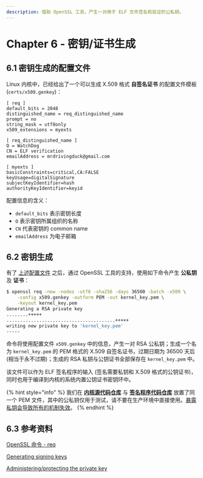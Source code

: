 ```yaml
---
description: 借助 OpenSSL 工具，产生一对用于 ELF 文件签名和验证的公私钥。
---
```


# Chapter 6 - 密钥/证书生成

## 6.1 密钥生成的配置文件

Linux 内核中，已经给出了一个可以生成 X.509 格式 **自签名证书** 的配置文件模板 \(`certs/x509.genkey`\)：

```text
[ req ]
default_bits = 2048
distinguished_name = req_distinguished_name
prompt = no
string_mask = utf8only
x509_extensions = myexts

[ req_distinguished_name ]
O = WatchDog
CN = ELF verification
emailAddress = mrdrivingduck@gmail.com

[ myexts ]
basicConstraints=critical,CA:FALSE
keyUsage=digitalSignature
subjectKeyIdentifier=hash
authorityKeyIdentifier=keyid
```

配置信息的含义：

* `default_bits` 表示密钥长度
* `O` 表示密钥所属组织的名称
* `CN` 代表密钥的 common name
* `emailAddress` 为电子邮箱

## 6.2 密钥生成

有了 [上述配置文件](chapter-6-key-generation.md#61-mi-yao-sheng-cheng-de-pei-zhi-wen-jian) 之后，通过 OpenSSL 工具的支持，使用如下命令产生 **公私钥** 及 **证书**：

```bash
$ openssl req -new -nodes -utf8 -sha256 -days 36500 -batch -x509 \
    -config x509.genkey -outform PEM -out kernel_key.pem \
    -keyout kernel_key.pem
Generating a RSA private key
........+++++
........................................+++++
writing new private key to 'kernel_key.pem'
-----
```

命令将使用配置文件 `x509.genkey` 中的信息，产生一对 RSA 公私钥；生成一个名为 `kernel_key.pem` 的 PEM 格式的 X.509 自签名证书，过期日期为 36500 天后 \(相当于永不过期\)；生成的 RSA 私钥与公钥证书全部保存在 `kernel_key.pem` 中。

该文件可以作为 ELF 签名程序的输入 \(签名需要私钥和 X.509 格式的公钥证书\)，同时也用于编译到内核的系统内置公钥证书密钥环中。

{% hint style="info" %}
我们在 [**内核源代码仓库**](https://github.com/mrdrivingduck/linux-kernel-elf-sig-verify) 与 [**签名程序代码仓库**](https://github.com/mrdrivingduck/linux-elf-binary-signer) 放置了同一个 PEM 文件，其中的公私钥仅用于测试，请不要在生产环境中直接使用。[暴露私钥会导致所有的机制失效](https://www.kernel.org/doc/html/v4.15/admin-guide/module-signing.html#administering-protecting-the-private-key)。
{% endhint %}

## 6.3 参考资料

[OpenSSL 命令 - req](https://www.iteye.com/blog/ctwen-2028630)

[Generating signing keys](https://www.kernel.org/doc/html/v4.15/admin-guide/module-signing.html#generating-signing-keys)

[Administering/protecting the private key](https://www.kernel.org/doc/html/v4.15/admin-guide/module-signing.html#administering-protecting-the-private-key)

